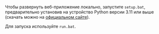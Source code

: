 Чтобы развернуть веб-приложение локально, запустите `setup.bat`, предварительно установив на устройство Python версии 3.11 или выше (скачать можно на [официальном сайте](https://www.python.org/)).

Для запуска используйте `run.bat`.
